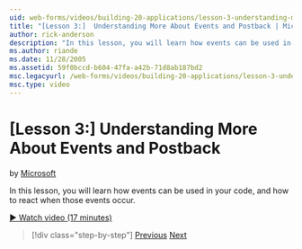 ```yaml
---
uid: web-forms/videos/building-20-applications/lesson-3-understanding-more-about-events-and-postback
title: "[Lesson 3:]  Understanding More About Events and Postback | Microsoft Docs"
author: rick-anderson
description: "In this lesson, you will learn how events can be used in your code, and how to react when those events occur."
ms.author: riande
ms.date: 11/28/2005
ms.assetid: 59f0bccd-b604-47fa-a42b-71d8ab187bd2
msc.legacyurl: /web-forms/videos/building-20-applications/lesson-3-understanding-more-about-events-and-postback
msc.type: video
---
```

# [Lesson 3:]  Understanding More About Events and Postback

by [Microsoft](https://github.com/microsoft)

In this lesson, you will learn how events can be used in your code, and how to react when those events occur.

[&#9654; Watch video (17 minutes)](https://channel9.msdn.com/Blogs/ASP-NET-Site-Videos/lesson-3-understanding-more-about-events-and-postback)

> [!div class="step-by-step"]
> [Previous](lesson-2-creating-a-web-forms-user-interface.md)
> [Next](lesson-4-understanding-web-application-state.md)
